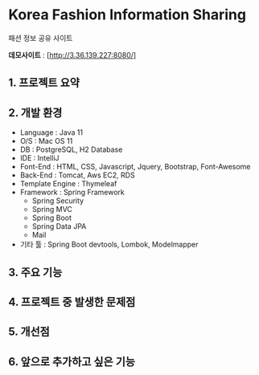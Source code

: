 # Korea Fashion Information Sharing
패션 정보 공유 사이트

**데모사이트** : [http://3.36.139.227:8080/]

## 1. 프로젝트 요약

## 2. 개발 환경
  - Language : Java 11
  - O/S : Mac OS 11
  - DB : PostgreSQL, H2 Database
  - IDE : IntelliJ
  - Font-End : HTML, CSS, Javascript, Jquery, Bootstrap, Font-Awesome
  - Back-End : Tomcat, Aws EC2, RDS
  - Template Engine : Thymeleaf
  - Framework : Spring Framework
      - Spring Security
      - Spring MVC
      - Spring Boot
      - Spring Data JPA
      - Mail
  - 기타 툴 : Spring Boot devtools, Lombok, Modelmapper

## 3. 주요 기능

## 4. 프로젝트 중 발생한 문제점
## 5. 개선점
## 6. 앞으로 추가하고 싶은 기능

